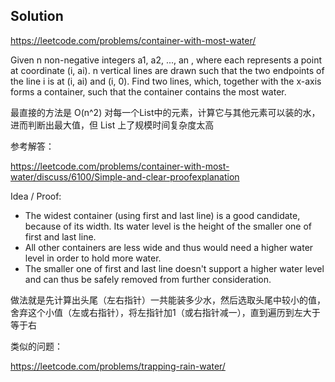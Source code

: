 ## Solution

https://leetcode.com/problems/container-with-most-water/

Given n non-negative integers a1, a2, ..., an , where each represents a point at coordinate (i, ai). n vertical lines are drawn such that the two endpoints of the line i is at (i, ai) and (i, 0). Find two lines, which, together with the x-axis forms a container, such that the container contains the most water.

最直接的方法是 O(n^2) 对每一个List中的元素，计算它与其他元素可以装的水，进而判断出最大值，但 List 上了规模时间复杂度太高

参考解答：

https://leetcode.com/problems/container-with-most-water/discuss/6100/Simple-and-clear-proofexplanation

Idea / Proof:

- The widest container (using first and last line) is a good candidate, because of its width. Its water level is the height of the smaller one of first and last line.
- All other containers are less wide and thus would need a higher water level in order to hold more water.
- The smaller one of first and last line doesn't support a higher water level and can thus be safely removed from further consideration.

做法就是先计算出头尾（左右指针）一共能装多少水，然后选取头尾中较小的值，舍弃这个小值（左或右指针），将左指针加1（或右指针减一），直到遍历到左大于等于右


类似的问题：

https://leetcode.com/problems/trapping-rain-water/
